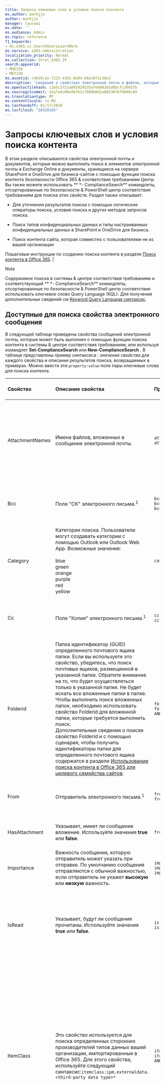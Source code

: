 ```yaml
---
title: Запросы ключевых слов и условия поиска контента
ms.author: markjjo
author: markjjo
manager: laurawi
ms.date: ''
ms.audience: Admin
ms.topic: reference
f1_keywords:
- ms.o365.cc.SearchQueryLearnMore
ms.service: o365-administration
localization_priority: Normal
ms.collection: Strat_O365_IP
search.appverid:
- MOE150
- MET150
ms.assetid: c4639c2e-7223-4302-8e0d-b6e10f1c3be3
description: 'Сведения о свойствах электронной почты и файлов, которые можно выполнить поиск в почтовых ящиков Exchange Online и в SharePoint или OneDrive для бизнеса сайтов с помощью средства поиска контента в Office 365 безопасность &amp; центре соответствия требованиям.  '
ms.openlocfilehash: c1b5c3721a892929535a7e699201d0bcfc39937b
ms.sourcegitcommit: a2afa4c06e9b762cf689b0d2a0653076f9b00c49
ms.translationtype: MT
ms.contentlocale: ru-RU
ms.lasthandoff: 01/17/2019
ms.locfileid: "28328165"
---
```

# <a name="keyword-queries-and-search-conditions-for-content-search"></a>Запросы ключевых слов и условия поиска контента

В этом разделе описываются свойства электронной почты и документов, которые можно выполнить поиск в элементов электронной почты в Exchange Online и документы, хранящиеся на сервере SharePoint и OneDrive для бизнеса-сайтов с помощью функции поиска контента безопасности Office 365 &amp; соответствия требованиям Центр. Вы также можете использовать ** \*- ComplianceSearch** командлеты, отсортированные по безопасности &amp; PowerShell центр соответствия требованиям для поиска этих свойств. Раздел также описывает:   
  
- Для уточнения результатов поиска с помощью логические операторы поиска, условия поиска и других методов запросов поиска.
    
- Поиск типов конфиденциальных данных и типы настраиваемых конфиденциальных данных в SharePoint и OneDrive для бизнеса.
    
- Поиск контента сайта, которая совместно с пользователями не из вашей организации
    
Пошаговые инструкции по созданию поиска контента в разделе [Поиск контента в Office 365](content-search.md). |

  
> [!NOTE]
> Содержимое поиска в системы &amp; центре соответствия требованиям и соответствующий ** \*- ComplianceSearch** командлеты, отсортированные по безопасности &amp; PowerShell центр соответствия использовать ключевое слово Query Language (KQL). Для получения дополнительных сведений см [Keyword Query Language синтаксис](https://go.microsoft.com/fwlink/?LinkId=269603). 
  
## <a name="searchable-email-properties"></a>Доступные для поиска свойства электронного сообщения

В следующей таблице приведены свойства сообщений электронной почты, которые может быть выполнен с помощью функции поиска контента в системы &amp; центре соответствия требованиям, или используя командлет **Set-ComplianceSearch** или **New-ComplianceSearch** . В таблице представлены пример синтаксиса _: значение свойства_ для каждого свойства и описание результатов поиска, возвращаемых в примерах. Можно ввести эти `property:value` поле пары ключевые слова для поиска контента. 
  
|**Свойство**|**Описание свойства**|**Примеры**|**Результаты поиска, возвращаемые примерами**|
|:-----|:-----|:-----|:-----|
|AttachmentNames  <br/> |Имена файлов, вложенных в сообщение электронной почты.  <br/> |`attachmentnames:annualreport.ppt`  <br/> `attachmentnames:annual*`  <br/> |Сообщения, в которые вложен файл annualreport.ppt. Во втором примере при использовании подстановочного знака возвращаются сообщения со вложениями, в названиях которых есть слово annual.  <br/> |
|Bcc  <br/> |Поле "СК" электронного письма.<sup>1</sup> <br/> |`bcc:pilarp@contoso.com`  <br/> `bcc:pilarp`  <br/> `bcc:"Pilar Pinilla"`  <br/> |Все примеры возвращают сообщения, в поле "Скрытая копия" которых добавлен пользователь "Pilar Pinilla".  <br/> |
|Category  <br/> | Категории поиска. Пользователи могут создавать категории с помощью Outlook или Outlook Web App. Возможные значения:  <br/><br/>  blue  <br/>  green  <br/>  orange  <br/>  purple  <br/>  red  <br/>  yellow  <br/> |`category:"Red Category"`  <br/> |Сообщения, которым в исходных почтовых ящиках назначена красная категория.  <br/> |
|Cc  <br/> |Поле "Копия" электронного письма.<sup>1</sup> <br/> |`cc:pilarp@contoso.com`  <br/> `cc:"Pilar Pinilla"`  <br/> |В обоих примерах возвращаются сообщения, в поле "Копия" которых указан пользователь "Pilar Pinilla".  <br/> |
|Folderid  <br/> |Папка идентификатор (GUID) определенного почтового ящика папки. Если вы используете это свойство, убедитесь, что поиск почтовых ящиков, размещенной в указанной папке. Обратите внимание на то, что будет осуществляться только в указанной папке. Не будет искать все вложенные папки в папке. Чтобы выполнить поиск вложенных папок, необходимо использовать свойство Folderid для вложенной папки, которые требуется выполнить поиск.<br/> Дополнительные сведения о поиске свойство Folderid и с помощью сценария, чтобы получить идентификаторы папки для определенного почтового ящика содержатся в разделе [Использование поиска контента в Office 365 для целевого семейства сайтов](use-content-search-for-targeted-collections.md).  <br/> |`folderid:4D6DD7F943C29041A65787E30F02AD1F00000000013A0000`  <br/> `folderid:2370FB455F82FC44BE31397F47B632A70000000001160000 AND participants:garthf@contoso.com`  <br/> |В первом примере возвращается все элементы в папке указанного почтового ящика. Во втором примере возвращает все элементы в папке указанного почтового ящика, были отправку и получение с garthf@contoso.com.  <br/> |
|From  <br/> |Отправитель электронного письма.<sup>1</sup> <br/> |`from:pilarp@contoso.com`  <br/> `from:contoso.com`  <br/> |Сообщения, отправленные указанным пользователем или с указанного домена.  <br/> |
|HasAttachment  <br/> |Указывает, имеет ли сообщение вложение. Используйте значения **true** или **false**.<br/> |`from:pilar@contoso.com AND hasattachment:true`  <br/> |Сообщения, отправленные с указанного пользователя, с вложениями.  <br/> |
|Importance  <br/> |Важность сообщения, которую отправитель может указать при отправке. По умолчанию сообщения отправляются с обычной важностью, если отправитель не укажет **высокую** или **низкую** важность.  <br/> |`importance:high`  <br/> `importance:medium`  <br/> `importance:low`  <br/> |Сообщения, которым назначена высокая, средняя или низкая важность.  <br/> |
|IsRead  <br/> |Указывает, будут ли сообщения прочитаны. Используйте значения **true** или **false**.<br/> |`isread:true`  <br/> `isread:false`  <br/> |В первом примере возвращается сообщений с помощью свойства IsRead задано значение **True**. Во втором примере возвращает сообщения с помощью свойства IsRead значение **False**.<br/> |
|ItemClass  <br/> |Это свойство используется для поиска определенных сторонних производителей типов данных вашей организации, импортированные в Office 365. Для этого свойства, используйте следующий синтаксис:`itemclass:ipm.externaldata.<third-party data type>*` <br/> |`itemclass:ipm.externaldata.Facebook* AND subject:contoso`  <br/> `itemclass:ipm.externaldata.Twitter* AND from:"Ann Beebe" AND "Northwind Traders"`  <br/> |В первом примере возвращается в свойство Subject Facebook элементы, содержащие слово «contoso». Во втором примере возвращает элементы Twitter размещенные Анна Белова и которые содержат фразу с ключевыми словами «Борей».<br/> Полный список значений, используемых для типов данных сторонних производителей для свойства ItemClass в разделе [Использование поиска контента для поиска данных сторонних производителей, которая была импортирована в Office 365](use-content-search-to-search-third-party-data-that-was-imported.md).  <br/> |
|Kind  <br/> | Тип сообщения электронной почты для поиска. Возможные значения:  <br/>  contacts  <br/>  docs  <br/>  email  <br/>  externaldata  <br/>  faxes  <br/>  im  <br/>  journals  <br/>  meetings  <br/>  microsoftteams (возвращает элементы из бесед, собраний и звонки в группах Майкрософт)  <br/>  notes  <br/>  posts  <br/>  rssfeeds  <br/>  tasks  <br/>  voicemail  <br/> |`kind:email`  <br/> `kind:email OR kind:im OR kind:voicemail`  <br/> `kind:externaldata`  <br/> |В первом примере возвращается сообщений электронной почты, которые соответствуют условиям поиска. Второй пример возвращает сообщений электронной почты, мгновенного обмена сообщениями бесед (включая Скайп для бизнеса бесед и бесед в группах Microsoft) и голосовых сообщений, которые соответствуют критериям поиска. Третий пример возвращает элементы, которые были импортированы для почтовых ящиков в Office 365 из источников данных сторонних производителей, таких как Twitter, Facebook и Cisco Jabber, соответствующие критериям поиска. Для получения дополнительных сведений см [данных архивации сторонних производителей в Office 365](https://go.microsoft.com/fwlink/p/?linkid=716918).<br/> |
|Participants  <br/> |Все поля пользователей в электронном письме: "От", "Кому", "Копия" и "СК".<sup>1</sup> <br/> |`participants:garthf@contoso.com`  <br/> `participants:contoso.com`  <br/> |Сообщения, отправленные с адреса garthf@contoso.com или на него. Второй пример возвращает все сообщения, отправленные или полученные пользователем домена contoso.com.  <br/> |
|Received  <br/> |Дата получения сообщения адресатом.  <br/> |`received:04/15/2016`  <br/> `received>=01/01/2016 AND received<=03/31/2016`  <br/> |Сообщения, полученные на 15 апреля 2016. Во втором примере возвращаются все сообщения, полученные от 1 января 2016 и 31 марта 2016.  <br/> |
|Recipients  <br/> |Все поля получателей в электронном письме: "Кому", "Копия" и "СК".<sup>1</sup> <br/> |`recipients:garthf@contoso.com`  <br/> `recipients:contoso.com`  <br/> |Сообщения, отправленные по адресу garthf@contoso.com. Второй пример возвращает все сообщения, адресованные любому получателю в домене contoso.com.  <br/> |
|Sent  <br/> |Дата отправки сообщения отправителем.  <br/> |`sent:07/01/2016`  <br/> `sent>=06/01/2016 AND sent<=07/01/2016`  <br/> |Сообщения, отправленные в указанный день или диапазон дат.  <br/> |
|Size  <br/> |Размер элемента в байтах.  <br/> |`size>26214400`  <br/> `size:1..1048567`  <br/> |Сообщения, размер которых превышает 25?? МБ. Во втором примере возвращает сообщения от 1 до 1,048,567 байт (1 МБ).  <br/> |
|Subject  <br/> |Текст в строке темы сообщения электронной почты.  <br/> **Примечание:** При использовании свойства темы в запросе поиска ???the возвращает все сообщения, в которых содержит текст, который вы ищете строку темы. Другими словами запрос не возвращает только сообщения, имеющие точное совпадение. Например, при выполнении поиска `subject:"Quarterly Financials"`, результаты будут включать сообщения с темой «Квартальное финансирование 2018».<br/> |`subject:"Quarterly Financials"`  <br/> `subject:northwind`  <br/> |Сообщения, которые содержат фразу «Квартальное финансирование» в любом месте текст строки темы. Во втором примере возвращаются все сообщения, содержащие слово "Борей" в строке темы.  <br/> |
|Кому  <br/> |Поле "Кому" электронного письма.<sup>1</sup> <br/> |`to:annb@contoso.com`  <br/> `to:annb ` <br/> `to:"Ann Beebe"`  <br/> |Все примеры возвращают сообщения, в поле "Кому" которых указано имя "Анна Ермолаева".  <br/> |
   
> [!NOTE]
> <sup>1</sup> в качестве значения свойства получателей можно использовать адрес электронной почты (также называемое *имя участника-пользователя* или имя участника-пользователя), отображаемое имя или псевдоним для указания пользователя. Например annb@contoso.com, annb или «Анна Белова» можно использовать для указания пользователя Анна Белова.<br/><br/>При поиске любой из параметров учетной записи получателя (от, чтобы «копия», «СК», участников и получателей), Office 365 пытается расширить идентификатор каждого пользователя, используя их копирование в Azure Active Directory.  Если пользователь находится в Azure Active Directory, для добавления пользователя по электронной почте адреса (или имени участника-пользователя), псевдоним, отображать имя и LegacyExchangeDN развернут запроса.<br/><br/>К примеру, запрос как `participants:ronnie@contoso.com` при развертывании `participants:ronnie@contoso.com OR participants:ronnie OR participants:"Ronald Nelson" OR participants:"<LegacyExchangeDN>"`.

## <a name="searchable-site-properties"></a>Свойства сайтов, доступные для поиска

В следующей таблице перечислены некоторые из SharePoint и OneDrive, может быть выполнен с помощью функции поиска контента в системы свойства Business &amp; центре соответствия требованиям или с помощью **New-ComplianceSearch** или ** SET-ComplianceSearch** командлета. В таблице представлены пример синтаксиса _: значение свойства_ для каждого свойства и описание результатов поиска, возвращаемых в примерах. 
  
Полный список свойств для SharePoint, которые можно искать в разделе [Обзор свойств для обхода и управляемых свойств в SharePoint](https://go.microsoft.com/fwlink/p/?LinkId=331599). Свойства, помеченные **Да** в столбце **возможность запроса** может быть выполнен. 
  
|**Свойство**|**Описание свойства**|**Пример**|**Результаты поиска, возвращаемые примерами**|
|:-----|:-----|:-----|:-----|
|Author  <br/> |Поле автора из документов Office, хранящее Если скопировать документ. Например при создании пользователем документа и по электронной почте его пользователю и пользователь, который отправляет его в SharePoint, документ по-прежнему будет сохранять автор. Необходимо использовать отображаемое имя пользователя для этого свойства.  <br/> |`author:"Garth Fort"`  <br/> |Все документы, созданные пользователем Garth Fort.  <br/> |
|ContentType  <br/> |Тип содержимого SharePoint элемента, например элемента, документа или видео.  <br/> |`contenttype:document`  <br/> |Возвращаются все документы.  <br/> |
|Created  <br/> |Дата создания элемента.  <br/> |`created\>=06/01/2016`  <br/> |Все элементы, созданные не ранее 1 июня 2016.  <br/> |
|CreatedBy  <br/> |Человек, создавать или отправлять элемента. Необходимо использовать отображаемое имя пользователя для этого свойства.  <br/> |`createdby:"Garth Fort"`  <br/> |Все элементы, созданные или отправленные пользователем Garth Fort.  <br/> |
|DetectedLanguage  <br/> |Язык элемента.  <br/> |`detectedlanguage:english`  <br/> |Все элементы на английском языке.  <br/> |
|FileExtension  <br/> |Расширения имени файла; Например docx, один, pptx или xlsx.  <br/> |`fileextension:xlsx`  <br/> |Все файлы Excel (Excel 2007 и более поздних версий)  <br/> |
|FileName  <br/> |Имя файла.  <br/> |`filename:"marketing plan"`  <br/> `filename:estimate`  <br/> |Первый пример возвращает файлы с фразой "marketing plan" в заголовке. Второй пример возвращает файлы со словом "estimate" в имени файла.  <br/> |
|LastModifiedTime  <br/> |Дата последнего изменения элемента.  <br/> |`lastmodifiedtime>=05/01/2016`  <br/> `lastmodifiedtime>=05/10/2016 AND lastmodifiedtime<=06/1/2016`  <br/> |В первом примере возвращается элементов, которые были изменены, появившимися не ранее 1 мая 2016. Во втором примере возвращает элементы изменены между 1 мая 2016 и 1 июня 2016.  <br/> |
|ModifiedBy  <br/> |Человек, который последнего изменения элемента. Необходимо использовать отображаемое имя пользователя для этого свойства.  <br/> |`modifiedby:"Garth Fort"`  <br/> |Все элементы, которые последним изменил пользователь Garth Fort.  <br/> |
|Путь  <br/> |Путь (URL-адрес) из указанной папки на SharePoint или OneDrive для бизнеса сайта. Если вы используете это свойство, убедитесь, что поиск на сайте, размещенной в указанной папке.<br/> Для возврата элементов, расположенных в вложенных папок в папке, укажите для свойства path, необходимо добавить /\* URL-адрес из указанной папки; Например`path: "https://contoso.sharepoint.com/Shared Documents/*"`  <br/> <br/> **Примечание:** С помощью `Path` свойство для поиска OneDrive расположения не возвращают файлы мультимедиа, такие как файлы PNG, TIFF. или .wav, в результатах поиска. Используйте свойство другой сайт в запросе на поиск для поиска файлов мультимедиа в папках OneDrive.<br/> <br/> Дополнительные сведения о поиске свойства Path и с помощью сценария для получения пути URL-адреса для папок на определенный сайт содержатся в разделе [Использование поиска контента в Office 365 для целевого семейства сайтов](use-content-search-for-targeted-collections.md).  <br/> |`path:"https://contoso-my.sharepoint.com/personal/garthf_contoso_com/Documents/Private"`  <br/> `path:"https://contoso-my.sharepoint.com/personal/garthf_contoso_com/Documents/Shared with Everyone/*" AND filename:confidential`  <br/> |В первом примере возвращается все элементы в указанной OneDrive для бизнеса папки. Во втором примере возвращает документы в папке конкретного сайта (и все вложенные папки), содержащие слово «confidential» в поле имя файла.  <br/> |
|SharedWithUsersOWSUser  <br/> |Документы, которые совместно с указанным пользователем и отображается на странице **общих со мной** в пользователя OneDrive для бизнеса сайта. Это документы, которые явно общие с указанным пользователем другим сотрудникам вашей организации. При экспорте документы, соответствующие поискового запроса, который использует свойство SharedWithUsersOWSUser документов, экспортированные из исходного расположения контента человека, который общих документов с помощью указанного пользователя. Для получения дополнительных сведений см. [Поиск контента веб-сайта общих вашей организации](keyword-queries-and-search-conditions.md#internal).<br/> |`sharedwithusersowsuser:garthf`  <br/> `sharedwithusersowsuser:"garthf@contoso.com"`  <br/> |В обоих примерах возврата всех документов, явно общие с Гарт Форт и, отображаются на странице **общих со мной** в Гарт Форт OneDrive для бизнеса учетной записи.  <br/> |
|Site  <br/> |URL-адрес сайта или группы сайтов в организации.  <br/> |`site:"https://contoso-my.sharepoint.com"`  <br/> `site:"https://contoso.sharepoint.com/sites/teams"`  <br/> |В первом примере возвращается элементов из службы OneDrive для бизнеса сайтов для всех пользователей в организации. Во втором примере возвращает элементы со всех сайтов группы.  <br/> |
|Size  <br/> |Размер элемента в байтах.  <br/> |`size>=1`  <br/> `size:1..10000`  <br/> |Первый пример возвращает элементы, размер которых больше 1 байта. Второй пример возвращает элементы размером от 1 до 10 000 байт.  <br/> |
|Title  <br/> |Название документа. Свойство Title — это метаданные, указанного в документах Microsoft Office. Оно отличается от имени файла документа.  <br/> |`title:"communication plan"`  <br/> |Любой документ, который содержит фразу "communication plan" в свойстве метаданных Title документа Office.  <br/> |
   
## <a name="searchable-contact-properties"></a>Для поиска свойства контакта

В следующей таблице перечислены свойства контакта, индексируемые и что можно выполнить поиск по использованию поиска контента. Это свойства, доступные для пользователей настроить для контактов (также называемая личные контакты), которые расположены в адресной книге почтового ящика пользователя. Для поиска контактов, можно выбрать почтовые ящики для поиска и затем использовать один или несколько свойства контакта в запрос.
  
> [!TIP]
> Чтобы найти значения, которые содержат пробелов и специальных символов, использовать двойные кавычки (» «) и содержит фразу; например `businessaddress:"123 Main Street"`. 
  
|**Свойство**|**Описание свойства**|
|:-----|:-----|
|BusinessAddress  <br/> |Адрес в свойстве **Рабочего адреса** . Свойство также называется **рабочий** адрес на странице свойства контакта.<br/> |
|BusinessPhone  <br/> |Номер телефона в любом из **Рабочий телефон** , какой номер свойства.  <br/> |
|Название организации  <br/> |Имя в свойстве **компании** .  <br/> |
|Отдел  <br/> |Имя в свойстве **отдела** .  <br/> |
|DisplayName  <br/> |Отображаемое имя контакта. Это имя в свойстве **Полное имя** контакта.<br/> |
|EmailAddress  <br/> |Адрес для любого свойства адреса электронной почты контакта. Обратите внимание на то, что пользователи могут добавлять несколько адресов электронной почты для контакта. Использовать это свойство будет возвращать контакты, которые соответствуют ни одной из адреса электронной почты.  <br/> |
|FileAs  <br/> |**Файл как** свойство. Это свойство используется для указания того, как указано контакт в список контактов другого пользователя. Например контакт может отображаться как *FirstName, LastName* или *Фамилия, имя* .<br/> |
|GivenName  <br/> |Имя в **имени** свойства.  <br/> |
|ДомашнийАдрес  <br/> |Адрес в любом из свойства адреса **Домашняя страница** .  <br/> |
|HomePhone  <br/> |Номер телефона в любом из **Домашний** телефон, какой номер свойства.  <br/> |
|IMAddress  <br/> |Свойство адрес обмена мгновенными Сообщениями, который обычно является адресом электронной почты, используемый для обмена мгновенными сообщениями.  <br/> |
|Отчество  <br/> |Имя в **средней** свойство name.  <br/> |
|MobilePhone  <br/> |Номер **мобильного** телефона, какой номер свойства.  <br/> |
|Nickname  <br/> |Имя в свойстве **псевдонимов** .  <br/> |
|Расположение компании  <br/> |Значение свойства **Office** или **Расположение комнаты** .  <br/> |
|OtherAddress  <br/> |Значение для **свойства адреса** .  <br/> |
|Фамилия  <br/> |Имя в **последний** свойство name.  <br/> |
|Должность  <br/> |Заголовок в свойстве **Должность** .  <br/> |
   

## <a name="searchable-sensitive-data-types"></a>Конфиденциальные типы данных, доступные для поиска

Можно использовать функцию поиска контента в системы &amp; центре соответствия требованиям для поиска конфиденциальные данные, например данные о банковской карте или номера социального страхования, которые хранятся в документах на сервере SharePoint и OneDrive для бизнеса сайтов. Это можно сделать с помощью `SensitiveType` введите свойство и имя конфиденциальной информации в запроса ключевого слова. Например, запрос `SensitiveType:"Credit Card Number"` возвращает документы, содержащие номер кредитной карты. Запрос `SensitiveType:"U.S. Social Security Number (SSN)"` возвращает документы, которые содержит номера социального страхования США. Чтобы просмотреть список типов конфиденциальных данных, которые можно выполнить поиск, перейдите к **классификации** \> **типы конфиденциальной информации** в системы &amp; центре соответствия требованиям. Или можно использовать командлет **Get-DlpSensitiveInformationType** в системы &amp; PowerShell центр соответствия требованиям, чтобы отобразить список типов конфиденциальных данных. 
  
Вы также можете использовать `SensitiveType` свойство, чтобы найти имя типа пользовательского конфиденциальных данных, созданной вами (или другим администратором) для вашей организации. Обратите внимание, что в столбце **Publisher** можно использовать на странице **типы конфиденциальной информации** в безопасности &amp; центре соответствия требованиям (или свойство **издателя** в PowerShell), чтобы отличать встроенные и пользовательские конфиденциальные типы информации. Для получения дополнительных сведений см. [Создание типа настраиваемого конфиденциальной информации](create-a-custom-sensitive-information-type.md).
  
Дополнительные сведения о создании запросов с использованием `SensitiveType` свойства, просмотрите [форму запрос, чтобы найти конфиденциальные данные, хранящиеся на веб-сайтах](form-a-query-to-find-sensitive-data-stored-on-sites.md).
  
## <a name="search-operators"></a>Операторы поиска

Логические операторы поиска, такие как **AND**, **OR**и **не**, помогают определить более точного поиска путем включения или исключения определенных слов в запросе поиска. Другие методы, такие как с помощью свойства операторы (например, \>= или..), кавычки, скобок и подстановочные знаки, помогут в запросах поиска. В следующей таблице перечислены операторы, которые можно использовать, чтобы сузить или расширить область результатов поиска. 
  
|**Оператор**|**Использование**|**Описание**|
|:-----|:-----|:-----|
|AND  <br/> |ключевое_слово1 AND ключевое_слово2  <br/> |Возвращает элементы, включая все указанные ключевые или `property:value` выражений. Например `from:"Ann Beebe" AND subject:northwind` вернет все сообщения, отправленные с Анна Белова, содержащий слово "Борей" в строке темы. <sup>2</sup> <br/> |
|+  <br/> |ключевоеслово1 + ключевое_слово2 + ключевоеслово3  <br/> |Возвращает элементы, которые содержат  *либо*  `keyword2` , либо  `keyword3`,  *а также*  `keyword1`. Следовательно, этот пример аналогичен запросу  `(keyword2 OR keyword3) AND keyword1`.  <br/> Обратите внимание, что запрос `keyword1 + keyword2` (должен быть пробел после **+** символа) не совпадает с помощью ** AND ** оператор. Этот запрос будет эквивалентен `"keyword1 + keyword2"` и возвращаются элементы с точным этап `"keyword1 + keyword2"`.<br/> |
|OR  <br/> |ключевое_слово1 OR ключевое_слово2  <br/> |Возвращает элементы, включающие один или несколько указанных ключевых или `property:value` выражений. <sup>2</sup> <br/> |
|NOT  <br/> |ключевое_слово1 NOT ключевое_слово2  <br/> NOT from:"Анна Ермолаева"  <br/> НЕ вид: обмен мгновенными сообщениями  <br/> |Исключает элементов, указанных с ключевым словом или `property:value` выражение. Во втором примере исключает сообщений, отправленных пользователем Анна Белова. Третий пример исключает любые Ведение текстовых бесед, такие как Скайп для бизнеса бесед, которые сохраняются в папке почтового ящика журнала бесед. <sup>2</sup> <br/> |
|-  <br/> |ключевое_слово1 -ключевое_слово2  <br/> |То же, что оператор **NOT** . Чтобы этот запрос возвращает элементы, которые содержат `keyword1` и будет исключить элементы, которые содержат `keyword2`.<br/> |
|NEAR  <br/> |ключевое_слово1 NEAR(n) ключевое_слово2  <br/> |Возвращает элементы с слова, которые являются рядом друг с другом, где n — это количество слов друг от друга. Например `best NEAR(5) worst` возвращает любого элемента, где слово «худшее» — в пять слова «рекомендации». Если значение не указано, расстояние по умолчанию составляет восемь слов. <sup>2</sup> <br/> |
|ONEAR  <br/> |ключевое_слово1 ONEAR(n) ключевое_слово2  <br/> |Аналогично **NEAR**, но возвращаются элементы с слова, расположенных рядом друг с другом в указанном порядке. Например `best ONEAR(5) worst` возвращает любого элемента, где слово «рекомендации» предшествует слово «худшее» и два слова находятся в пять слова друг от друга. Если значение не указано, расстояние по умолчанию составляет восемь слов. <sup>2</sup> <br/> > [!NOTE]> оператор **ONEAR** не поддерживается при поиске почтовых ящиков; работает только при поиске SharePoint и OneDrive для бизнеса сайтов. Если оператор **ONEAR** включает в себя запрос поиска почтовых ящиков и сайтов того же поиска, как при использовании оператора **NEAR** поиск вернет элементы почтового ящика. Другими словами Поиск возвращает только элементы, в которых заданные слова являются рядом друг с другом независимо от порядка, в котором расположены ключевых слов.           |
|:  <br/> |свойство:значение  <br/> |Двоеточие (:) в `property:value` синтаксис указывает, что значение свойства, поиск содержит указанное значение. Например `recipients:garthf@contoso.com` возвращает сообщение, отправленное в garthf@contoso.com.<br/> |
|=  <br/> |свойство=значение  <br/> |То же, что оператор **:** .  <br/> |
|\<  <br/> |свойство\<значение  <br/> |Указывает, что значение искомого свойства меньше указанного значения.<sup>1</sup> <br/> |
|\>  <br/> |свойство\>значение  <br/> |Указывает, что значение искомого свойства больше указанного значения.<sup>1</sup> <br/> |
|\<=  <br/> |свойство\<=значение  <br/> |Указывает, что значение искомого свойства меньше или равно указанному значению.<sup>1</sup> <br/> |
|\>=  <br/> |свойство\>=значение  <br/> |Указывает, что значение искомого свойства больше или равно указанному значению.<sup>1</sup> <br/> |
|..  <br/> |свойство: значение1... значение2  <br/> |Указывает, что значение искомого свойства больше или равно значению 1 и меньше или равно значению 2.<sup>1</sup> <br/> |
|"  "  <br/> |"реальная стоимость"  <br/> subject:"Квартальное финансирование"  <br/> |Использовать двойные кавычки (» «) для поиска точной фразы или термина в ключевое слово и `property:value` поисковых запросов.  <br/> |
|\*  <br/> |cat\*  <br/> subject:set\*  <br/> |Поиск с подстановочными знаками префикса (где звездочка размещается в конце слова) соответствует ноль или больше знаков в ключевые слова или `property:value` запросов. Например `title:set*` возвращает документы, содержащие слово set, программа установки и значение (и другие слова, начинающиеся с «набор») в поле Название документа.<br/><br/> **Примечание:** Можно использовать только префикс поиск с подстановочными знаками; например **кошка\* ** или **задать\***. Суффикс операций поиска ( ** \*кошка** ), инфиксные операций поиска ( **c\*t** ) и поиск подстроки ( ** \*кошка\* ** ) не поддерживаются.           |
|(  )  <br/> | (реальная OR бесплатная) AND (from:contoso.com)  <br/> (IPO OR первичное) AND (биржа OR акции)  <br/> (квартальное финансирование)  <br/> |Скобки объединяют логические фразы, элементы  `property:value` и ключевые слова. Например, выражение  `(quarterly financials)` возвращает элементы, которые содержат слова "quarterly" и "financials".  <br/> |
   
> [!NOTE]
> <sup>1</sup> Этот оператор используется для свойств, значения которых являются числами или датами.<br/> <sup>2</sup> логические операторы поиска должна быть в верхнем регистре; Например, **AND**. При использовании строчных оператора, например, **и**его будет рассматриваться как ключевого слова в поисковый запрос. 
  
## <a name="search-conditions"></a>Условия поиска

Можно добавить условия поиска по запросу для сужения области поиска и возвращать более качественных набора результатов. Каждое условие добавляет предложение в поисковый запрос KQL, который создается и при запуске поиска.
  
[Условия для общих свойств ](#conditions-for-common-properties)

[Условия для свойств почты](#conditions-for-mail-properties)

[Условия для свойств документов](#conditions-for-document-properties)

[Операторы, используемые с условиями](#operators-used-with-conditions)

[Рекомендации по использованию условий](#guidelines-for-using-conditions)

[Примеры использования условий в поисковых запросах](#examples-of-using-conditions-in-search-queries)
  
### <a name="conditions-for-common-properties"></a>Условия для общих свойств 

Создайте условие, при выполнении поиска почтовых ящиков и сайтов в тот же поиск с помощью общих свойств. В следующей таблице приведены доступные свойства для использования при добавлении условия.
  
|**Условие**|**Описание**|
|:-----|:-----|
|Дата  <br/> |Для электронной почты сообщение было доходит до получателя или отправленные отправителем. Для документов, Дата последнего изменения документа.  <br/> |
|Sender/Author  <br/> |Для электронной почты лица, отправившего сообщение. Для документов, лицо, указанных в поле автора из документов Office. Можно ввести несколько имен, разделенных запятыми. Два или несколько значений, логически соединены оператор **OR** .<br/> |
|Размер (в байтах)  <br/> |Для электронной почты и документов: размер элемента (в байтах).  <br/> |
|Subject/Title  <br/> |Для электронной почты, текст в строке темы сообщения. Для документов, название документа. Как объяснялось ранее свойство Title — это метаданные, указанного в документах Microsoft Office. Можно ввести имя более одного/название темы, разделенных запятыми. Два или несколько значений, логически соединены оператор **OR** .<br/> |
|Тег соответствия требованиям  <br/> |Для электронной почты и документов подписи, которые были назначены сообщений и документов автоматически политиками метки или метки, вручную назначены пользователям. Метки используются для классификации электронной почты и документов для управления данными и применения правила хранения на основе классификации, определенные в качестве метки. Можно введите часть имени метки и использовать подстановочные знаки или введите имя метки завершена. Для получения дополнительных сведений см [метки в Office 365](labels.md).<br/> |
  
### <a name="conditions-for-mail-properties"></a>Условия для свойств почты

Создание условия с помощью свойств почты при поиске в почтовых ящиках или общих папках. В следующей таблице перечислены свойства почты, которые можно использовать в условиях. Обратите внимание, что эти свойства являются подмножеством свойств почты, описанных ранее. Эти описания повторяются для вашего удобства.
  
|**Условие**|**Описание**|
|:-----|:-----|
|Тип сообщения  <br/> | Тип сообщения для поиска. Это же свойство как свойство типа электронной почты. Возможные значения:  <br/><br/>  contacts  <br/>  docs  <br/>  email  <br/>  externaldata  <br/>  faxes  <br/>  im  <br/>  journals  <br/>  meetings  <br/>  microsoftteams  <br/>  notes  <br/>  posts  <br/>  rssfeeds  <br/>  tasks  <br/>  voicemail  <br/> |
|Participants  <br/> |Все поля людей в сообщении: "От", "Кому", "Копия" и "Скрытая копия".  <br/> |
|Тип  <br/> |Свойство класса сообщений для элемента электронной почты. Это же свойство как свойство ItemClass электронной почты. Это также многозначный условие. Таким образом, чтобы выбрать несколько классов сообщений, удерживая **НАЖАТОЙ** клавишу CTRL и нажмите кнопку два или несколько классов сообщений в раскрывающемся списке, который требуется добавить условие. Каждый класс сообщений, выберите в списке будет логически связываться с оператором **или** в соответствующем поисковые запросы.<br/> Список классов сообщений (и их соответствующий идентификатор класса сообщения), которые используются Exchange, который можно выбрать в списке **класс сообщения** в разделе [типы элементов и классы сообщений](https://go.microsoft.com/fwlink/?linkid=848143).  <br/> |
|Received  <br/> |Дата получения сообщения адресатом. Это свойство совпадает со свойством Received электронного сообщения.  <br/> |
|Получатели  <br/> |Отправлено сообщение электронной почты пользователя. Это же свойство как значение свойству электронной почты.  <br/> |
|Sender  <br/> |Отправитель сообщения электронной почты.  <br/> |
|Sent  <br/> |Дата отправки сообщения электронной почты отправителя. Это же свойство как свойство электронной почты отправлено.  <br/> |
|Subject  <br/> |Текст в строке темы сообщения электронной почты.  <br/> |
|В  <br/> |Получатель сообщения электронной почты.  <br/> |
  
### <a name="conditions-for-document-properties"></a>Условия для свойств документов

Создайте условие, при поиске документов на сервере SharePoint и OneDrive для бизнеса сайтов с помощью свойства документа. В следующей таблице приведены свойства документа, которые можно использовать для. Обратите внимание на то, что эти свойства представляют собой подмножество свойств сайтов, описанных ранее; Эти описания повторяются для вашего удобства.
  
|**Условие**|**Описание**|
|:-----|:-----|
|Author  <br/> |Поле автора из документов Office, хранящее Если скопировать документ. Например при создании пользователем документа и по электронной почте его пользователю и пользователь, который отправляет его в SharePoint, документ по-прежнему будет сохранять автор.  <br/> |
|Должность  <br/> |Название документа. Свойство Title — это метаданные, указанного в документах Office. Оно отличается от имени файла документа.  <br/> |
|Created  <br/> |Дата создания документа.  <br/> |
|Последнее изменение  <br/> |Дата последнего изменения документа.  <br/> |
|Тип файла  <br/> |Расширения имени файла; Например docx, один, pptx или xlsx. Это же свойство как свойство добавляемое сайта.  <br/> |
  
### <a name="operators-used-with-conditions"></a>Операторы, используемые с условиями

При добавлении условия вы можете выбрать оператор, относящийся к типу свойства для этого условия. В следующей таблице описаны операторы, используемые с условиями, и перечислены эквиваленты, используемые в поисковых запросах.
  
|**Оператор**|**Эквивалент запроса**|**Описание**|
|:-----|:-----|:-----|
|After  <br/> |`property>date`  <br/> |Используется с условиями даты. Возвращает элементы, отправленные, полученные или измененные после указанной даты.   <br/> |
|Before  <br/> |`property<date`  <br/> |Используется с условиями даты. Возвращает элементы, отправленные, полученные или измененные до указанной даты.  <br/> |
|Between  <br/> |`date..date`  <br/> |Используйте с условиями Дата и размер. При использовании с условием даты возвращает элементы были отправлено, полученных или изменены за указанный диапазон дат. При использовании с условием размер возвращает элементы, размер которого является в заданном диапазоне.  <br/> |
|Contains any of  <br/> |`(property:value) OR (property:value)`  <br/> |Используется с условиями, чтобы указать строковое значение свойства. Возвращает элементы, которые содержат любой части одно или несколько значений указанной строки.  <br/> |
|Doesn't contain any of  <br/> |`-property:value`  <br/> `NOT property:value`  <br/> |Используется с условиями для свойств, определяющих строковые значения. Возвращает элементы, которые не содержат ни одной части указанного строкового значения.  <br/> |
|Doesn't equal any of
  <br/> |`-property=value`  <br/> `NOT property=value`  <br/> |Используется с условиями для свойств, определяющих строковые значения. Возвращает элементы, которые не содержат определенную строку.  <br/> |
|Equals  <br/> |`size=value`  <br/> |Возвращает элементы, размер которых равен указанному.<sup>1</sup> <br/> |
|Equals any of  <br/> |`(property=value) OR (property=value)`  <br/> |Используется с условиями для свойств, определяющих строковые значения. Возвращает элементы, которые полностью совпадают с одним или несколькими указанными строковыми значениями.  <br/> |
|Greater  <br/> |`size>value`  <br/> |Возвращает элементы, в которых заданное свойство больше заданного значения.<sup>1</sup> <br/> |
|Greater or equal  <br/> |`size>=value`  <br/> |Возвращает элементы, в которых заданное свойство больше или равно заданному значению.<sup>1</sup> <br/> |
|Less  <br/> |`size<value`  <br/> |Возвращает элементы, которые меньше определенного значения или равны ему.<sup>1</sup> <br/> |
|Less or equal  <br/> |`size<=value`  <br/> |Возвращает элементы, которые меньше определенного значения или равны ему.<sup>1</sup> <br/> |
|Not equal  <br/> |`size<>value`  <br/> |Возвращает элементы, размер которых не равен указанному.<sup>1</sup> <br/> |
   
> [!NOTE]
> <sup>1</sup> этот оператор доступен только для условий, используйте свойство размера. 
  
### <a name="guidelines-for-using-conditions"></a>Рекомендации по использованию условий

При использовании условий поиска необходимо учитывать следующее:
  
- Условие логически подключенной к запроса ключевого слова (указанного в поле ключевых слов) **и** оператор. Который означает, что элементы для удовлетворения запроса ключевого слова и условия должны быть включены в результаты. Это, как помочь условий, чтобы сузить результаты. 
    
- При добавлении двух или нескольких уникальных условий для поискового запроса (условия, которые определяют различные свойства) оператор **AND** логически связаны эти условия. Это означает, что возвращаются только элементы, которые удовлетворяют всем условий (в дополнение к любой запроса ключевого слова). 
    
- При добавлении нескольких условий для одного свойства этих условий логически соединены оператор **OR** . Это означает, что возвращаются элементы, которые удовлетворяют запроса ключевого слова и одно из условий. Таким образом групп же условий соединены друг с другом **или** оператор и затем наборов уникальных условий соединенных оператором **и** . 
    
- При добавлении нескольких значений (разделенных запятыми или точками с запятой) для одного условия, оператор **или** подключены эти значения. Это означает, что возвращаются элементы, если они имеются какие-либо из указанного значения свойства в условии. 
    
- На странице " **Поиск** " в области сведений для выбранного поиска отображается запрос поиска, которая создается с помощью ключевые слова и условия. В запросе, все, что в правой части представления `(c:c)` указывает условия, которые добавляются к запросу. 
    
- Условия только добавить свойства в поисковый запрос; не добавляйте операторы. Поэтому операторы справа от не отображать запрос, отображаемые в области сведений о `(c:c)` нотацию. KQL добавляет логические операторы (в соответствии с правилами объяснялось ранее) при выполнении запроса. 
    
- Можно использовать и поместите элемент управления для повторного виртуализации порядке условия. Щелкните на элементе управления условия и переместите его вверх или вниз.
    
- Как объяснялось ранее некоторые свойства условий можно ввести несколько значений. Каждое значение логически широкополосным оператор **OR** . Это приводит к ту же логику, при наличии нескольких экземпляров одного условия, где каждый имеет одно значение. На следующих рисунках показаны пример одно условие с несколькими значениями и пример нескольких условий (для одного свойства) с одним значением. В обоих примерах привести того же запроса:`(filetype="docx") OR (filetype="pptx") OR (filetype="xlsx")`
    
    ![Одно условие с несколькими значениями](media/9880aa29-d117-4531-be20-6d53f1d21341.gif)
  
    ![Несколько условий поиска для одного свойства](media/1e63d37d-6d8d-4c9b-a509-a7e1c3a05193.gif)
  
> [!TIP]
> Если условие принимает несколько значений, мы рекомендуем использовать одно условие и указывать несколько значений (разделенных запятыми или точками с запятой). Это помогает обеспечить логику запроса, применяемую в соответствии с вашими намерениями. 
  
### <a name="examples-of-using-conditions-in-search-queries"></a>Примеры использования условий в поисковых запросах

В следующем примере показан версии на основе графического интерфейса пользователя поискового запроса с условиями, синтаксис запроса поиска, который отображается в области сведений выбранного поиска (который также возвращаемых командлетом **Get-ComplianceSearch** ) и логики соответствующий запрос KQL. 
  
#### <a name="example-1"></a>Пример 1

В этом примере возвращает документов на сервере SharePoint и OneDrive для бизнеса сайтов, которые содержат номер кредитной карты и последнего изменения до 1 января 2016.
  
 **Графический пользовательский интерфейс**
  
![Первый пример условий поиска](media/099515ba-d4ee-474e-af25-3aa48816b87b.gif)
  
 **Синтаксис поисковых запросов**
  
 `SensitiveType:"Credit Card Number(c:c)(lastmodifiedtime<2016-01-01)`
  
 **Логика поисковых запросов**
  
 `SensitiveType:"Credit Card Number" AND (lastmodifiedtime<2016-01-01)`
  
#### <a name="example-2"></a>Пример 2

Этот пример возвращает элементы электронной почты или документы, содержащие ключевое слово "report", которые были отправлены или созданы до 1 апреля 2105 г. и которые содержат слово "northwind" в поле темы сообщений или в свойстве Title документов. Этот запрос исключает веб-страницы, которые соответствуют другим условиям поиска. 
  
 **Графический пользовательский интерфейс**
  
![Второй пример условий поиска](media/fe07d495-df81-42da-8106-3cdb409c6e7f.gif)
  
 **Синтаксис поисковых запросов**
  
 `report(c:c)(date<2016-04-01)(subjecttitle:"northwind")(-filetype="aspx")`
  
 **Логика поисковых запросов**
  
 `report AND (date<2016-04-01) AND (subjecttitle:"northwind") NOT (filetype="aspx")`
  
#### <a name="example-3"></a>Пример 3
<a name="conditionexamples"> </a>

В этом примере возвращаются сообщений электронной почты или календаря собрания, отправленные между 12/1/2016 и 11/30/2016 и содержат слова, начинающиеся с «смартфоне» или «телефон».
  
 **Графический пользовательский интерфейс**
  
![Третий пример условий поиска](media/973d45fc-0923-43d6-9d0a-25e4a625f057.gif)
  
 **Синтаксис поисковых запросов**
  
 `phone* OR smartphone*(c:c)(sent=2016-12-01..2016-11-30)(kind="email")(kind="meetings")`
  
 **Логика поисковых запросов**
  
 `phone* OR smartphone* AND (sent=2016-12-01..2016-11-30) AND ((kind="email") OR (kind="meetings"))`
  
## <a name="searching-for-site-content-shared-with-external-users"></a>Поиск контента сайта, который доступен внешним пользователям

Также можно использовать функцию поиска контента в системы &amp; центре соответствия требованиям для поиска документов, хранящиеся на сервере SharePoint и OneDrive для бизнеса сайтов, общие с людьми за пределами вашей организации. Это может помочь определить засекреченные или конфиденциальные сведения, используемому за пределами вашей организации. Это можно сделать с помощью `ViewableByExternalUsers` свойство в запроса ключевого слова. Это свойство будет возвращать документы или сайтов, доступ внешних пользователей, используя один из следующих методов общего доступа к которым: 
  
- Приглашения на общий доступ, которое необходимо пользователям для входа в вашей организации в качестве пользователя с разрешением.
    
- Ссылка анонимных гостя позволяет всем пользователям с этой ссылки для доступа к ресурсам без необходимости проходить проверку подлинности.
    
Вот несколько примеров:
  
- Запрос `ViewableByExternalUsers:true AND SensitiveType:"Credit Card Number"` возвращает все элементы, общие с людьми за пределами вашей организации и содержит номер кредитной карты. 
    
- Запрос `ViewableByExternalUsers:true AND ContentType:document AND site:"https://contoso.sharepoint.com/Sites/Teams"` возвращает список документов всех веб-сайтов групп в организации, общие с внешними пользователями. 
    
> [!TIP]
> Запрос поиска, такие как `ViewableByExternalUsers:true AND ContentType:document` может возвращать много ASPX-файлов в списке результатов поиска. Для устранения этих (или другие типы файлов), можно использовать `FileExtension` свойство для исключения определенных типов файлов; например `ViewableByExternalUsers:true AND ContentType:document NOT FileExtension:aspx`. 
  
Понятие содержимого, совместно с людьми за пределами вашей организации? Документы в вашей организации SharePoint и OneDrive для бизнеса сайтов, совместного использования, отправив приглашения на общий доступ или, совместного использования в общих папках. Например следующие действия пользователя привести контента, который можно просматривать с внешним пользователям:
  
- пользователь предоставляет общий доступ к файлу или папке для определенного пользователя за пределами вашей организации;

    
- Пользователь создает и отправка ссылки на файл общих человека за пределами вашей организации. Этой ссылки внешний пользователь может просматривать (или изменение) файла.
    
- пользователь отправляет приглашение на доступ или гостевую ссылку пользователю за пределами организации для просмотра или редактирования файла.
    
### <a name="issues-using-the-viewablebyexternalusers-property"></a>Проблемы с помощью свойства ViewableByExternalUsers

Во время `ViewableByExternalUsers` свойство представляет состояние ли общих документов или сайт с внешними пользователями, существуют некоторые вопросы, связанные с на то, что это свойство и не отражает. В следующих сценариях значение `ViewableByExternalUsers` свойства не будут обновляться, а результаты запроса поиска контента, использующие это свойство может быть неточным. 
  
- Изменения политики, например, отключение внешний общий доступ для сайта или для организации общего доступа. Это свойство будет по-прежнему отображается ранее общих документов проверяется доступное извне, несмотря на то, что внешний доступ был отозван.
    
- Изменения членства в группе, такие как добавление или удаление внешних пользователей к группам безопасности Office 365 групп или Office 365. Свойство не будут обновляться автоматически для элементов, которое имеет доступ к группе.
    
- Отправка приглашения на общий доступ для внешних пользователей, где еще не принял приглашение получателя, а следовательно еще не имеют доступа к контенту.
    
В следующих сценариях `ViewableByExternalUsers` свойство могут не отражать текущее состояние общего доступа до сайта или библиотеки документов для повторного обхода и повторное индексирование. 

## <a name="searching-for-site-content-shared-within-your-organization"></a>Поиск общих вашей организации контента сайта

Как объяснялось ранее, можно использовать `SharedWithUsersOWSUser` свойство so поиска документов, которые совместно сотрудникам вашей организации. Когда пользователь использует совместно файла (или папки) с другим пользователем в вашей организации, ссылка на общий файл отображается на странице **общих меня** в OneDrive для бизнеса учетной записи пользователя, который был предоставлен файл. Например, для поиска документов, которые предоставлен пользователя Валентины, можно использовать запрос `SharedWithUsersOWSUser:"sarad@contoso.com"`. Если экспортировать результаты поиска, будут загружаться исходные документы (находится в расположение содержимого человека, который Общие документы с пользователя Валентины).
  
Обратите внимание на то, что документы должны явным образом совместно использовать с конкретным пользователем, будут возвращаться в результатах поиска, при использовании `SharedWithUsersOWSUser` свойство. Например когда пользователь использует совместно документ в своей учетной записи OneDrive, у них есть возможность другим пользователям вместе с кем-либо (внутри или за пределами организации), общий доступ к группу пользователей в организации или совместно с определенным человеком. Вот снимок окна **совместный доступ** в OneDrive, показаны три параметры совместного доступа. 
  
![Только общие файлы с конкретные пользователи будут возвращены на запрос поиска, который использует свойство SharedWithUsersOWSUser](media/469a4b61-68bd-4ab0-b612-ab6302973886.png)
  
Будут возвращены только документы, которые совместно с помощью третий вариант (Общие) **определенную**группу пользователей) на запрос поиска, который использует `SharedWithUsersOWSUser` свойство. 

## <a name="searching-for-skype-for-business-conversations"></a>Поиск Скайп для бизнеса бесед

Можно использовать следующий запрос ключевого слова для поиска содержимого в Скайп для бизнеса бесед специально:

```
kind:im
```

Обратите внимание, что предыдущий запрос поиска также возвращать чаты из групп Майкрософт. Чтобы предотвратить это, можно сузить результаты поиска должны включать только Скайп для бесед бизнеса с помощью следующего запроса ключевого слова:

```
kind:im AND subject:conversation
```

Предыдущего запроса ключевого слова исключает бесед в группах Microsoft, так как Скайп для бизнеса бесед, сохраняются в виде сообщения электронной почты с темой, который начинается со слова «Беседа».

Чтобы найти Скайп для бизнеса бесед, возникшие в пределах определенным диапазоном дат, используйте следующий запрос ключевого слова:

```
kind:im AND subject:conversation AND (received=startdate..enddate)
```

## <a name="search-tips-and-tricks"></a>Советы по поиску

- Поиск по ключевым словам производится без учета регистра. Например, результаты поиска по словам **кот** и **КОТ** будут одинаковыми. 
    
- Логические операторы **AND**, **или**, **не**, **NEAR**и **ONEAR** должны быть прописными. 
    
- Пространство между двумя ключевые слова или двумя `property:value` выражения — это то же самое, что и использование **AND**. Например `from:"Sara Davis" subject:reorganization` возвращает все сообщения, отправленные с пользователя Валентины, которые содержат реорганизации word в строке темы. 
    
- Используйте синтаксис, которая соответствует `property:value` формат. Значения не зависят от регистра, и они не может содержать пробел после оператора. Если пробел, предназначенный значение станет полнотекстового поиска. Например `to: pilarp` поисков для «pilarp» как ключевое слово, а не для сообщений, отправленных pilarp. 
    
- При поиске свойства получателя, например To, From, Cc или Recipients, можно использовать SMTP-адрес, псевдоним или отображаемое имя получателя. Например, можно указать значение pilarp@contoso.com, pilarp или "Pilar Pinilla".
    
- Можно использовать только префикс поиск с подстановочными знаками; например **кошка\* ** или **задать\***. Суффикс операций поиска ( ** \*кошка** ), инфиксные операций поиска ( **c\*t** ) и поиск подстроки ( ** \*кошка\* ** ) не поддерживаются. 
    
- При поиске свойства использовать двойные кавычки (» «), если значение поиска состоит из нескольких слов. Например `subject:budget Q1` возвращает сообщения, содержащие **бюджета** в в строке темы, которые содержат **Q1** в любом месте в сообщении или в любом из свойства сообщения. С помощью `subject:"budget Q1"` возвращает все сообщения, содержащие **бюджета Q1** в любом месте в строке темы. 
    
- Чтобы исключить содержимое, помеченные с определенным значением свойства из результатов поиска, поместите знак минус (-) перед имя свойства. Например `-from:"Sara Davis"` исключит все сообщения, отправленные с пользователя Валентины.
- Можно экспортировать элементы в зависимости от типа элемента. К примеру Экспорт recived сообщения Скайп обмена мгновенными Сообщениями с пользователем, используется синтаксис «Вид: обмен мгновенными Сообщениями». В этом поиска запроса returen все сообщения обмена мгновенными Сообщениями. 
